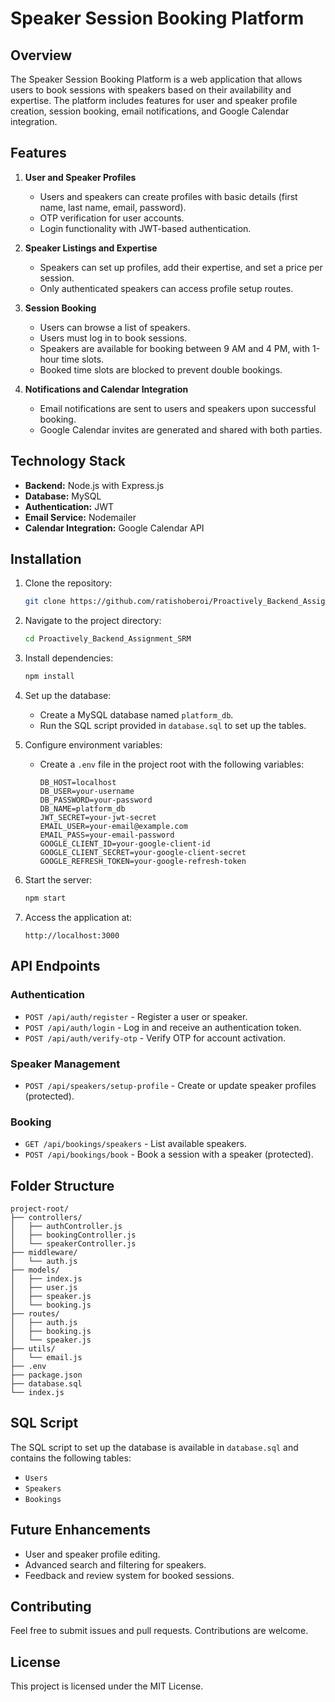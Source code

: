 # Speaker Session Booking Platform

## Overview
The Speaker Session Booking Platform is a web application that allows users to book sessions with speakers based on their availability and expertise. The platform includes features for user and speaker profile creation, session booking, email notifications, and Google Calendar integration.

## Features

1. **User and Speaker Profiles**
   - Users and speakers can create profiles with basic details (first name, last name, email, password).
   - OTP verification for user accounts.
   - Login functionality with JWT-based authentication.

2. **Speaker Listings and Expertise**
   - Speakers can set up profiles, add their expertise, and set a price per session.
   - Only authenticated speakers can access profile setup routes.

3. **Session Booking**
   - Users can browse a list of speakers.
   - Users must log in to book sessions.
   - Speakers are available for booking between 9 AM and 4 PM, with 1-hour time slots.
   - Booked time slots are blocked to prevent double bookings.

4. **Notifications and Calendar Integration**
   - Email notifications are sent to users and speakers upon successful booking.
   - Google Calendar invites are generated and shared with both parties.

## Technology Stack
- **Backend:** Node.js with Express.js
- **Database:** MySQL
- **Authentication:** JWT
- **Email Service:** Nodemailer
- **Calendar Integration:** Google Calendar API

## Installation

1. Clone the repository:
   ```bash
   git clone https://github.com/ratishoberoi/Proactively_Backend_Assignment_SRM.git
   ```

2. Navigate to the project directory:
   ```bash
   cd Proactively_Backend_Assignment_SRM
   ```

3. Install dependencies:
   ```bash
   npm install
   ```

4. Set up the database:
   - Create a MySQL database named `platform_db`.
   - Run the SQL script provided in `database.sql` to set up the tables.

5. Configure environment variables:
   - Create a `.env` file in the project root with the following variables:
     ```env
     DB_HOST=localhost
     DB_USER=your-username
     DB_PASSWORD=your-password
     DB_NAME=platform_db
     JWT_SECRET=your-jwt-secret
     EMAIL_USER=your-email@example.com
     EMAIL_PASS=your-email-password
     GOOGLE_CLIENT_ID=your-google-client-id
     GOOGLE_CLIENT_SECRET=your-google-client-secret
     GOOGLE_REFRESH_TOKEN=your-google-refresh-token
     ```

6. Start the server:
   ```bash
   npm start
   ```

7. Access the application at:
   ```
   http://localhost:3000
   ```

## API Endpoints

### Authentication
- `POST /api/auth/register` - Register a user or speaker.
- `POST /api/auth/login` - Log in and receive an authentication token.
- `POST /api/auth/verify-otp` - Verify OTP for account activation.

### Speaker Management
- `POST /api/speakers/setup-profile` - Create or update speaker profiles (protected).

### Booking
- `GET /api/bookings/speakers` - List available speakers.
- `POST /api/bookings/book` - Book a session with a speaker (protected).

## Folder Structure

```
project-root/
├── controllers/
│   ├── authController.js
│   ├── bookingController.js
│   └── speakerController.js
├── middleware/
│   └── auth.js
├── models/
│   ├── index.js
│   ├── user.js
│   ├── speaker.js
│   └── booking.js
├── routes/
│   ├── auth.js
│   ├── booking.js
│   └── speaker.js
├── utils/
│   └── email.js
├── .env
├── package.json
├── database.sql
└── index.js
```

## SQL Script
The SQL script to set up the database is available in `database.sql` and contains the following tables:
- `Users`
- `Speakers`
- `Bookings`

## Future Enhancements
- User and speaker profile editing.
- Advanced search and filtering for speakers.
- Feedback and review system for booked sessions.

## Contributing
Feel free to submit issues and pull requests. Contributions are welcome.

## License
This project is licensed under the MIT License.

